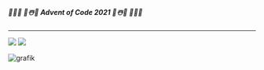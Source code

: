 ##### 🎄🎄🎄 🌟☃️🎅 Advent of Code 2021 🎅☃️🌟 🎄🎄🎄

***

![](https://img.shields.io/badge/stars%20⭐-15-yellow)
![](https://img.shields.io/badge/days%20completed-7-red)



![grafik](https://user-images.githubusercontent.com/79271009/144487809-b7eba08c-cab2-4e6f-80e2-1b0472f316ba.png)
